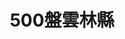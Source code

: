 ---
title: "500盤雲林縣"
description: "收錄雲林縣500盤美食，帶你發現台灣在地美味。"
keywords:
  - 台灣美食
  - 雲林縣美食
  - 美食精選
  - 500盤
custom_css: "/css/events/dishes500/year-list.css"
type: "dishes500"
layout: "year-list"
datePublished: "2025-06-21"
dateModified: "2025-06-21"

events:
  - name: "2024"
    link: "y2024/"
    image: "../images/events/dishes500/y2024.png"
    description: "2024年度雲林縣500盤，精選在地精緻料理。"
---